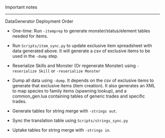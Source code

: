 Important notes

---

DataGenerator Deployment Order
* One-time: Run `-itemprep` to generate monster/status/element tables needed for items.
* Run `Scripts/item_sync.py` to update exclusive item spreadsheet with data generated above. It will generate a csv of exclusive items to be used in the `-dump` step.

* Reserialize Skills and Monster (Or regenerate Monster) using `-reserialize Skill` or `-reserialize Monster`
* Dump all data using `-dump`.  It depends on the csv of exclusive items to generate that exclusive items (item creation). It also generates an XML to map species to family items (spawning lookup), and a common_gen.lua containing tables of generic trades and specific trades.

* Generate tables for string merge with `-strings out`.
* Sync the translation table using `Scripts/strings_sync.py`
* Uptake tables for string merge with `-strings in`.